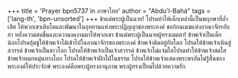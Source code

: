 +++
title = 'Prayer bpn5737 in ภาษาไทย'
author = "Abdu'l-Bahá"
tags = ['lang-th', 'bpn-unsorted']
+++
ข้าแต่พระผู้เป็นนาย! โปรดทำให้เด็กเหล่านี้เป็นพฤกษาที่ล้ำเสิศ ให้พวกเขาเติบโตและพัฒนาในอุทยานแห่งพระปฏิญญาของพระองค์ ขอก้อนเมฆแห่งอาณาจักรอับฮา หลั่งความสดชื่นและความงดงามมาให้พวกเขา
	ข้าแต่พระผู้เป็นนายผู้ทรงเมตตา! ข้าพเจ้าเป็นเด็กน้อยโปรดอุ้มชูให้ข้าพเจ้าได้เข้าไปในอาณาจักรของพระองค์ ข้าพเจ้าติดอยู่กับโลก โปรดให้ข้าพเจ้าเหินสู่สวรรค์ ข้าพเจ้าเป็นชาวโลก โปรดให้ข้าพเจ้าเป็นเจ้าสวรรค์ ข้าพเจ้าไม่แจ่มใสโปรดทำให้ข้าพเจ้าสดใส ข้าพเจ้าหมกหมุ่นทางโลก โปรดให้ข้าพเจ้าฝักใฝ่ในธรรม โปรดให้ข้าพเจ้าแสดงพระพรอันไม่รู้สิ้นของพระองค์ให้ประจักษ์
	พระองค์คือพระผู้ทรงอานุภาพ พระผู้ทรงเปี่ยมไปด้วยความรัก
